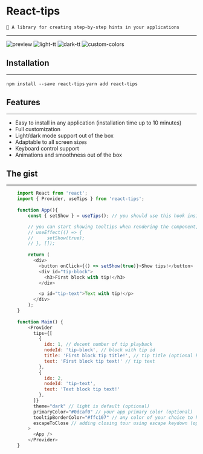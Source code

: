 # React-tips
`🎉 A library for creating step-by-step hints in your applications`

---------

![preview](https://github.com/user-attachments/assets/5a29e1ec-dd68-4de0-b233-36fa112f14d2)
![light-tt](https://github.com/user-attachments/assets/b7664ff2-6bfa-41e1-aad9-8d3c08dae7e0)
![dark-tt](https://github.com/user-attachments/assets/80f9d7ae-ed87-4bf4-931d-051251f095e1)
![custom-colors](https://github.com/user-attachments/assets/50acbfc2-0908-4055-834e-cc4dcec5fe6d)


## Installation

---------
`npm install --save react-tips`
`yarn add react-tips`

## Features

---------
- Easy to install in any application (installation time up to 10 minutes)
- Full customization
- Light/dark mode support out of the box
- Adaptable to all screen sizes
- Keyboard control support
- Animations and smoothness out of the box

## The gist

---------

```javascript
    import React from 'react';
    import { Provider, useTips } from 'react-tips';
    
    function App(){
        const { setShow } = useTips(); // you should use this hook inside the provider

        // you can start showing tooltips when rendering the component, or add playback conditions
        // useEffect(() => {
        //     setShow(true);
        // }, []);
    
        return (
          <div>
            <button onClick={() => setShow(true)}>Show tips!</button>
            <div id="tip-block">
              <h3>First block with tip!</h3>
            </div>

            <p id="tip-text">Text with tip!</p>
          </div>
        );
    }
    
    function Main() {
        <Provider 
          tips={[
            {
              idx: 1, // decent number of tip playback
              nodeId: 'tip-block', // block with tip id
              title: 'First block tip title!', // tip title (optional key)
              text: 'First block tip text!' // tip text
            },
            {
              idx: 2,
              nodeId: 'tip-text',
              text: 'Text block tip text!'
            },
          ]}
          theme="dark" // light is default (optional)
          primaryColor="#0dcaf0" // your app primary color (optional)
          tooltipBorderColor="#ffc107" // any color of your choice to highlight the block outline (optional)
          escapeToClose // adding closing tour using escape keydown (optional)
        >
          <App />
        </Provider>
    }
```
